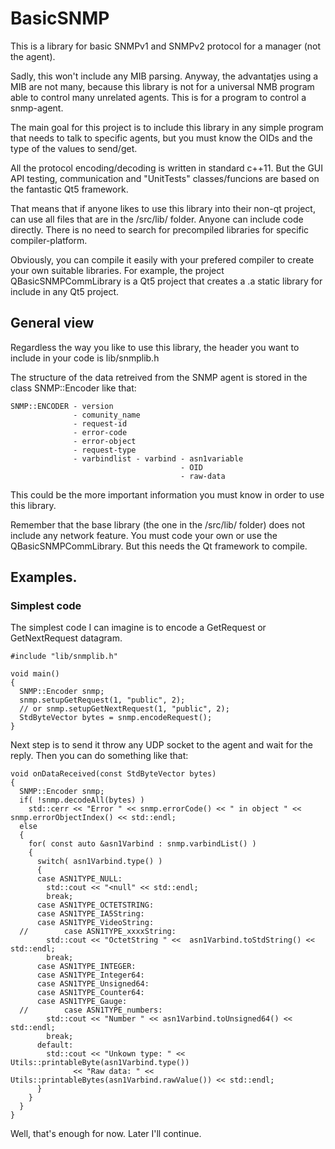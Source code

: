 # BasicSNMP

This is a library for basic SNMPv1 and SNMPv2 protocol for a manager (not the agent).

Sadly, this won't include any MIB parsing.
Anyway, the advantatjes using a MIB are not many, because this library is not for a universal NMB program able to control many unrelated agents. This is for a program to control a snmp-agent.

The main goal for this project is to include this library in any simple program that needs to talk to specific agents, but you must know the OIDs and the type of the values to send/get.

All the protocol encoding/decoding is written in standard c++11.
But the GUI API testing, communication and "UnitTests" classes/funcions are based on the fantastic Qt5 framework.

That means that if anyone likes to use this library into their non-qt project, can use all files that are in the /src/lib/ folder. Anyone can include code directly. There is no need to search for precompiled libraries for specific compiler-platform.

Obviously, you can compile it easily with your prefered compiler to create your own suitable libraries.
For example, the project QBasicSNMPCommLibrary is a Qt5 project that creates a .a static library for include in any Qt5 project.

## General view
Regardless the way you like to use this library, the header you want to include in your code is lib/snmplib.h

The structure of the data retreived from the SNMP agent is stored in the class SNMP::Encoder like that:

    SNMP::ENCODER - version
                  - comunity_name
                  - request-id
                  - error-code
                  - error-object
                  - request-type
                  - varbindlist - varbind - asn1variable
                                          - OID
                                          - raw-data

This could be the more important information you must know in order to use this library.

Remember that the base library (the one in the /src/lib/ folder) does not include any network feature. You must code your own or use the QBasicSNMPCommLibrary. But this needs the Qt framework to compile.

## Examples.
### Simplest code
The simplest code I can imagine is to encode a GetRequest or GetNextRequest datagram.
```
#include "lib/snmplib.h"

void main()
{
  SNMP::Encoder snmp;
  snmp.setupGetRequest(1, "public", 2);
  // or snmp.setupGetNextRequest(1, "public", 2);
  StdByteVector bytes = snmp.encodeRequest();
}
```

Next step is to send it throw any UDP socket to the agent and wait for the reply.
Then you can do something like that:
```
void onDataReceived(const StdByteVector bytes)
{
  SNMP::Encoder snmp;
  if( !snmp.decodeAll(bytes) )
    std::cerr << "Error " << snmp.errorCode() << " in object " << snmp.errorObjectIndex() << std::endl;
  else
  {
    for( const auto &asn1Varbind : snmp.varbindList() )
    {
      switch( asn1Varbind.type() )
      {
      case ASN1TYPE_NULL:
        std::cout << "<null" << std::endl;
        break;
      case ASN1TYPE_OCTETSTRING:
      case ASN1TYPE_IA5String:
      case ASN1TYPE_VideoString:
  //		case ASN1TYPE_xxxxString:
        std::cout << "OctetString " <<  asn1Varbind.toStdString() << std::endl;
        break;
      case ASN1TYPE_INTEGER:
      case ASN1TYPE_Integer64:
      case ASN1TYPE_Unsigned64:
      case ASN1TYPE_Counter64:
      case ASN1TYPE_Gauge:
  //		case ASN1TYPE_numbers:
        std::cout << "Number " << asn1Varbind.toUnsigned64() << std::endl;
        break;
      default:
        std::cout << "Unkown type: " << Utils::printableByte(asn1Varbind.type())
              << "Raw data: " << Utils::printableBytes(asn1Varbind.rawValue()) << std::endl;
      }
    }
  }
}
```
Well, that's enough for now. Later I'll continue.
